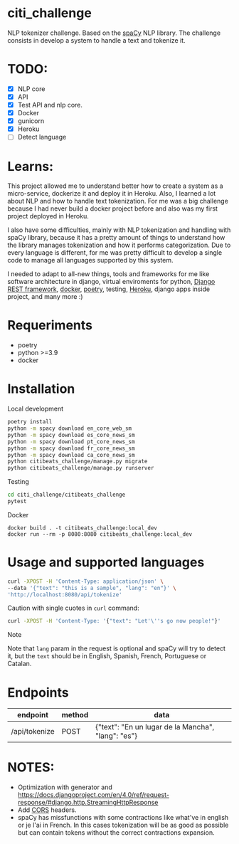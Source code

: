 # citi_challenge
NLP tokenizer challenge. Based on the [spaCy](https://spacy.io) NLP library. The challenge consists in develop a system to handle a text and tokenize it.

# TODO:
- [x] NLP core
- [x] API
- [x] Test API and nlp core.
- [x] Docker
- [x] gunicorn 
- [x] Heroku
- [ ] Detect language

# Learns:
This project allowed me to understand better how to create a system as a micro-service, dockerize it and deploy it in Heroku. Also, I learned a lot about NLP and how to handle text tokenization. For me was a big challenge because I had never build a docker project before and also was my first project deployed in Heroku.

I also have some difficulties, mainly with NLP tokenization and handling with spaCy library, because it has a pretty amount of things to understand how the library manages tokenization and how it performs categorization. Due to every language is different, for me was pretty difficult to develop a single code to manage all languages supported by this system.

I needed to adapt to all-new things, tools and frameworks for me like software architecture in django, virtual enviroments for python, [Django REST framework](https://www.django-rest-framework.org), [docker](https://www.docker.com), [poetry](https://python-poetry.org), testing, [Heroku](https://id.heroku.com/login), django apps inside project, and many more :)

# Requeriments

- poetry
- python >=3.9
- docker

# Installation
Local development
```bash
poetry install
python -m spacy download en_core_web_sm
python -m spacy download es_core_news_sm
python -m spacy download pt_core_news_sm
python -m spacy download fr_core_news_sm
python -m spacy download ca_core_news_sm
python citibeats_challenge/manage.py migrate
python citibeats_challenge/manage.py runserver
```
Testing
```bash
cd citi_challenge/citibeats_challenge
pytest
```


Docker
```
docker build . -t citibeats_challenge:local_dev
docker run --rm -p 8080:8080 citibeats_challenge:local_dev
```

# Usage and supported languages
```bash
curl -XPOST -H 'Content-Type: application/json' \
--data '{"text": "this is a sample", "lang": "en"}' \
'http://localhost:8080/api/tokenize'
```
Caution with single cuotes in `curl` command:
```bash
curl -XPOST -H 'Content-Type: '{"text": "Let'\''s go now people!"}'
```
> [!NOTE]
> Note that `lang` param in the request is optional and spaCy will try to detect it, but the `text` should be in English, Spanish, French, Portuguese or Catalan.

# Endpoints
|endpoint|method|data|
|---------|---------|---------|
|/api/tokenize | POST | {"text": "En un lugar de la Mancha", "lang": "es"}|


# NOTES:
- Optimization with generator and https://docs.djangoproject.com/en/4.0/ref/request-response/#django.http.StreamingHttpResponse
- Add [CORS](https://pypi.org/project/django-cors-headers/) headers.
- spaCy has missfunctions with some contractions like what've in english or je l'ai in French. In this cases tokenization will be as good as possible but can contain tokens without the correct contractions expansion.
